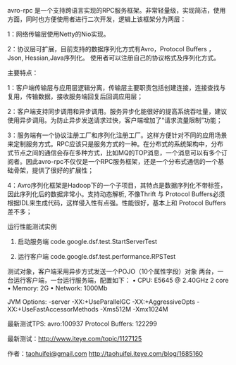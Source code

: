 avro-rpc 是一个支持跨语言实现的RPC服务框架。非常轻量级，实现简洁，使用方面，同时也方便使用者进行二次开发，逻辑上该框架分为两层：

1：网络传输层使用Netty的Nio实现。

2：协议层可扩展，目前支持的数据序列化方式有Avro，Protocol Buffers ，Json, Hessian,Java序列化。 使用者可以注册自己的协议格式及序列化方式。



主要特点：

1：客户端传输层与应用层逻辑分离，传输层主要职责包括创建连接，连接查找与复用，传输数据，接收服务端回复后回调应用层；

2：客户端支持同步调用和异步调用。服务异步化能很好的提高系统吞吐量，建议使用异步调用。为防止异步发送请求过快，客户端增加了“请求流量限制”功能；

3：服务端有一个协议注册工厂和序列化注册工厂。这样方便针对不同的应用场景来定制服务方式。RPC应该只是服务方式的一种。在分布式的系统架构中，分布式节点之间的通信会存在多种方式，比如MQ的TOP消息，一个消息可以有多个订阅者。因此avro-rpc不仅仅是一个RPC服务框架，还是一个分布式通信的一个基础骨架，提供了很好的扩展性；

4：Avro序列化框架是Hadoop下的一个子项目，其特点是数据序列化不带标签，因此序列化后的数据非常小。支持动态解析, 不像Thrift 与 Protocol Buffers必须根据IDL来生成代码，这样侵入性有点强。性能很好，基本上和 Protocol Buffers差不多；



运行性能测试实例

1. 启动服务端 code.google.dsf.test.StartServerTest

2. 运行客户端 code.google.dsf.test.performance.RPSTest

测试对象，客户端采用异步方式发送一个POJO（10个属性字段）对象
两台，一台运行客户端，一台运行服务端，配置如下：
•	CPU: E5645 @ 2.40GHz 2 core
•	Memory: 2G
•	Network: 1000Mb

JVM Options: -server -XX:+UseParallelGC  -XX:+AggressiveOpts -XX:+UseFastAccessorMethods -Xms512M -Xmx1024M

最新测试TPS:
avro:100937
Protocol Buffers: 122299

最新测试：http://www.iteye.com/topic/1127125

作者：taohuifei@gmail.com
http://taohuifei.iteye.com/blog/1685160